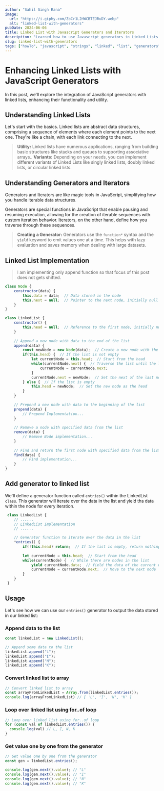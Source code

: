 ```yaml
---
author: "Sahil Singh Rana"
image:
  url: "https://i.giphy.com/ZoCr1L2HWCBTEJRuDY.webp"
  alt: "linked-list-with-generators"
pubDate: 2024-06-06
title: Linked List with Javascript Generators and Iterators
description: "Learned how to use Javascript generators in Linked Lists."
slug: linked-list-with-generators
tags: ["howTo", "javascript", "strings", "linked", "list", "generators", "iterators", "js"]
---
```


# Enhancing Linked Lists with JavaScript Generators

In this post, we'll explore the integration of JavaScript generators with linked lists, enhancing their functionality and utility.

## Understanding Linked Lists
Let's start with the basics. Linked lists are abstract data structures, comprising a sequence of elements where each element points to the next one. They're like a chain, with each link connecting to the next.

> **Utility:**  Linked lists have numerous applications, ranging from building basic structures like stacks and queues to supporting associative arrays..
> **Variants:** Depending on your needs, you can implement different variants of Linked Lists like singly linked lists, doubly linked lists, or circular linked lists.

## Understanding Generators and Iterators
Generators and Iterators are like magic tools in JavaScript, simplifying how you handle iterable data structures.

Generators are special functions in JavaScript that enable pausing and resuming execution, allowing for the creation of iterable sequences with custom iteration behavior. Iterators, on the other hand, define how you traverse through these sequences.

> **Creating a Generator:** Generators use the ```function*``` syntax and the ```yield``` keyword to emit values one at a time. This helps with lazy evaluation and saves memory when dealing with large datasets.

## Linked List Implementation
> I am implementing only append function so that focus of this post does not gets shifted.

```javascript
class Node {
    constructor(data) {
        this.data = data;  // Data stored in the node
        this.next = null;  // Pointer to the next node, initially null
    }
}

class LinkedList {
    constructor() {
        this.head = null;  // Reference to the first node, initially null (empty list)
    }
    
    // Append a new node with data to the end of the list
    append(data) {
        const newNode = new Node(data);  // Create a new node with the provided data
        if(this.head) {  // If the list is not empty
            let currentNode = this.head;  // Start from the head
            while(currentNode.next) {  // Traverse the list until the last node
                currentNode = currentNode.next;
            }
            currentNode.next = newNode;  // Set the next of the last node to the new node
        } else {  // If the list is empty
            this.head = newNode;  // Set the new node as the head
        }
    }
    
    // Prepend a new node with data to the beginning of the list
    prepend(data) {
        // Prepend Implementation...
    }
    
    // Remove a node with specified data from the list
    remove(data) {
        // Remove Node implementation...
    }
    
    // Find and return the first node with specified data from the list
    find(data) {
        // Find implementation...
    }
}
```

## Add generator to linked list

We'll define a generator function called ```entries()``` within the LinkedList ```class```. This generator will iterate over the data in the list and yield tha data within the node for every iteration.

```javascript
 class LinkedList {
    // ...... 
    // LinkedList Implementation
    // ......

    // Generator function to iterate over the data in the list
    *entries() {
        if(!this.head) return;  // If the list is empty, return nothing
        
        let currentNode = this.head;  // Start from the head
        while(currentNode) {  // While there are nodes in the list
            yield currentNode.data;  // Yield the data of the current node
            currentNode = currentNode.next;  // Move to the next node
        }
    }
 }
```


## Usage

Let's see how we can use our ```entries()``` generator to output the data stored in our linked list:

### Append data to the list
```javascript
const linkedList = new LinkedList();

// Append some data to the list
linkedList.append("L");
linkedList.append("I");
linkedList.append("N");
linkedList.append("K");

```

### Convert linked list to array
```javascript
// Convert linked list to array
const arrayFromLinkedList = Array.from(linkedList.entries());  
console.log(arrayFromLinkedList) // [ 'L', 'I', 'N', 'K' ]
```

### Loop over linked list using for..of loop
```javascript
// Loop over linked list using for..of loop
for (const val of linkedList.entries()) {
  console.log(val) // L, I, N, K
}
```

### Get value one by one from the generator
```javascript
// Get value one by one from the generator
const gen = linkedList.entries();

console.log(gen.next().value); // "L"
console.log(gen.next().value); // "I"
console.log(gen.next().value); // "N"
console.log(gen.next().value); // "K"

```